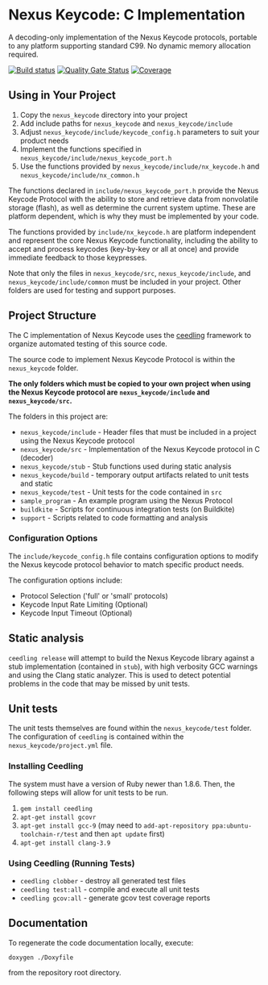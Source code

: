 # Nexus Keycode: C Implementation

A decoding-only implementation of the Nexus Keycode protocols, portable to
any platform supporting standard C99. No dynamic memory allocation required.

[![Build status](https://badge.buildkite.com/082d9802561b1880273c1cc570f98c39e00b79ea7dd99425d1.svg?branch=master)](https://buildkite.com/angaza/nexus-embedded-nexus-keycode)
[![Quality Gate Status](https://sonarcloud.io/api/project_badges/measure?project=angaza_nexus-keycode-embedded-internal&metric=alert_status&token=3c0218f9fde1d544fd2060ec1075c15fefeffd4f)](https://sonarcloud.io/dashboard?id=angaza_nexus-keycode-embedded-internal)
[![Coverage](https://sonarcloud.io/api/project_badges/measure?project=angaza_nexus-keycode-embedded-internal&metric=coverage&token=3c0218f9fde1d544fd2060ec1075c15fefeffd4f)](https://sonarcloud.io/dashboard?id=angaza_nexus-keycode-embedded-internal)

## Using in Your Project

1. Copy the `nexus_keycode` directory into your project
2. Add include paths for `nexus_keycode` and `nexus_keycode/include`
3. Adjust `nexus_keycode/include/keycode_config.h` parameters to suit your product needs
4. Implement the functions specified in `nexus_keycode/include/nexus_keycode_port.h`
5. Use the functions provided by `nexus_keycode/include/nx_keycode.h` and `nexus_keycode/include/nx_common.h`

The functions declared in `include/nexus_keycode_port.h` provide the Nexus
Keycode Protocol with the ability to store and retrieve data from nonvolatile
storage (flash), as well as determine the current system uptime. These are
platform dependent, which is why they must be implemented by your code.

The functions provided by `include/nx_keycode.h` are platform independent
and represent the core Nexus Keycode functionality, including the ability to
accept and process keycodes (key-by-key or all at once) and provide immediate
feedback to those keypresses.

Note that only the files in `nexus_keycode/src`, `nexus_keycode/include`, and
`nexus_keycode/include/common` must be included in your project. Other
folders are used for testing and support purposes.

## Project Structure

The C implementation of Nexus Keycode uses the [ceedling](https://www.throwtheswitch.org/ceedling)
framework to organize automated testing of this source code.

The source code to implement Nexus Keycode Protocol is within the
`nexus_keycode` folder.

**The only folders which must be copied to your own project when using the Nexus
Keycode protocol are `nexus_keycode/include` and `nexus_keycode/src`.**

The folders in this project are:

* `nexus_keycode/include` - Header files that must be included in a project using the
Nexus Keycode protocol
* `nexus_keycode/src` - Implementation of the Nexus Keycode protocol in C (decoder)
* `nexus_keycode/stub` - Stub functions used during static analysis
* `nexus_keycode/build` - temporary output artifacts related to unit tests and static
* `nexus_keycode/test` - Unit tests for the code contained in `src`
* `sample_program` - An example program using the Nexus Protocol
* `buildkite` - Scripts for continuous integration tests (on Buildkite)
* `support` - Scripts related to code formatting and analysis

### Configuration Options

The `include/keycode_config.h` file contains configuration options
to modify the Nexus keycode protocol behavior to match specific
product needs.

The configuration options include:

* Protocol Selection ('full' or 'small' protocols)
* Keycode Input Rate Limiting (Optional)
* Keycode Input Timeout (Optional)

## Static analysis

`ceedling release` will attempt to build the Nexus Keycode library against
a stub implementation (contained in `stub`), with high verbosity GCC warnings
and using the Clang static analyzer. This is used to detect potential problems
in the code that may be missed by unit tests.

## Unit tests
The unit tests themselves are found within the `nexus_keycode/test` folder. The
configuration of `ceedling` is contained within the `nexus_keycode/project.yml` file.

### Installing Ceedling

The system must have a version of Ruby newer than 1.8.6. Then, the following
steps will allow for unit tests to be run.

1. `gem install ceedling`
2. `apt-get install gcovr`
3. `apt-get install gcc-9` (may need to `add-apt-repository ppa:ubuntu-toolchain-r/test` and then `apt update` first)
4. `apt-get install clang-3.9`

### Using Ceedling (Running Tests)

* `ceedling clobber` - destroy all generated test files
* `ceedling test:all` - compile and execute all unit tests
* `ceedling gcov:all` - generate gcov test coverage reports

## Documentation

To regenerate the code documentation locally, execute:

`doxygen ./Doxyfile`

from the repository root directory.
